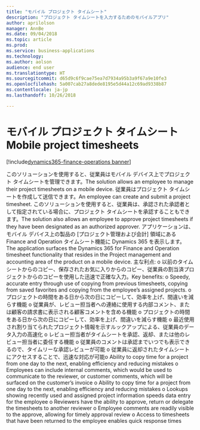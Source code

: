 ```yaml
---
title: "モバイル プロジェクト タイムシート"
description: "プロジェクト タイムシートを入力するためのモバイルアプリ"
author: aprilolson
manager: AnnBe
ms.date: 09/04/2018
ms.topic: article
ms.prod: 
ms.service: business-applications
ms.technology: 
ms.author: aolson
audience: end user
ms.translationtype: HT
ms.sourcegitcommit: d65d9c6f9cae75ea7d7934a95b3a9f67a9e10fe3
ms.openlocfilehash: 5a007cab27a8dede8195e5d44a12c69ad9338b87
ms.contentlocale: ja-jp
ms.lasthandoff: 10/26/2018

---
```


# <a name="mobile-project-timesheets"></a><span data-ttu-id="c6a90-103">モバイル プロジェクト タイムシート</span><span class="sxs-lookup"><span data-stu-id="c6a90-103">Mobile project timesheets</span></span>

[!include[dynamics365-finance-operations banner](../includes/dynamics365-finance-operations.md)]

<span data-ttu-id="c6a90-104">このソリューションを使用すると、従業員はモバイル デバイス上でプロジェクト タイムシートを管理できます。</span><span class="sxs-lookup"><span data-stu-id="c6a90-104">The solution allows an employee to manage their project timesheets on a mobile device.</span></span> <span data-ttu-id="c6a90-105">従業員はプロジェクト タイムシートを作成して送信できます。</span><span class="sxs-lookup"><span data-stu-id="c6a90-105">An employee can create and submit a project timesheet.</span></span> <span data-ttu-id="c6a90-106">このソリューションを使用すると、従業員は、承認された承認者として指定されている場合に、プロジェクト タイムシートを承認することもできます。</span><span class="sxs-lookup"><span data-stu-id="c6a90-106">The solution also allows an employee to approve project timesheets if they have been designated as an authorized approver.</span></span>
<span data-ttu-id="c6a90-107">アプリケーションは、モバイル デバイス上の製品の [プロジェクト管理および会計] 領域にある Finance and Operation タイムシート機能に Dynamics 365 を表示します。</span><span class="sxs-lookup"><span data-stu-id="c6a90-107">The application surfaces the Dynamics 365 for Finance and Operation timesheet functionality that resides in the Project management and accounting area of the product on a mobile device.</span></span>
<span data-ttu-id="c6a90-108">主な利点: o   以前のタイムシートからのコピー、保存されたお気に入りからのコピー、従業員の割当済プロジェクトからのコピーを使用した迅速で正確な入力。</span><span class="sxs-lookup"><span data-stu-id="c6a90-108">Key benefits: o   Speedy, accurate entry through use of copying from previous timesheets, copying from saved favorites and copying from the employee’s assigned projects.</span></span>
<span data-ttu-id="c6a90-109">o   プロジェクトの時間をある日から次の日にコピーして、効率を上げ、間違いを減らす機能 o   従業員が、レビュー担当者への連絡に使用する内部コメント、または顧客の請求書に表示される顧客コメントを含める機能 o   プロジェクトの時間をある日から次の日にコピーして、効率を上げ、間違いを減らす機能 o   最近使用され割り当てられたプロジェクト情報を示すルックアップによる、従業員のデータ入力の高速化 o   レビュー担当者がタイムシートを承認、返却、または他のレビュー担当者に委任する機能 o   従業員のコメントは承認までいつでも表示できるので、タイムリーな承認レビューが可能 o   従業員に返却されたタイムシートにアクセスすることで、迅速な対応が可能</span><span class="sxs-lookup"><span data-stu-id="c6a90-109">o   Ability to copy time for a project from one day to the next, enabling efficiency and reducing mistakes o   Employees can include internal comments, which would be used to communicate to the reviewer, or customer comments, which will be surfaced on the customer’s invoice o   Ability to copy time for a project from one day to the next, enabling efficiency and reducing mistakes o   Lookups showing recently used and assigned project information speeds data entry for the employee o   Reviewers have the ability to approve, return or delegate the timesheets to another reviewer o   Employee comments are readily visible to the approve, allowing for timely approval review o   Access to timesheets that have been returned to the employee enables quick response times</span></span>


